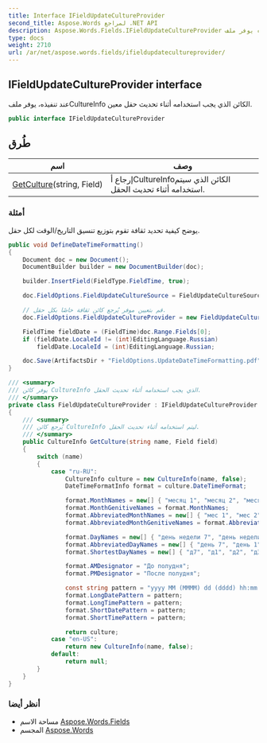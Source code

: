 ```yaml
---
title: Interface IFieldUpdateCultureProvider
second_title: Aspose.Words لمراجع .NET API
description: Aspose.Words.Fields.IFieldUpdateCultureProvider واجهه المستخدم. عند تنفيذه يوفر ملفCultureInfo الكائن الذي يجب استخدامه أثناء تحديث حقل معين.
type: docs
weight: 2710
url: /ar/net/aspose.words.fields/ifieldupdatecultureprovider/
---
```

## IFieldUpdateCultureProvider interface

عند تنفيذه، يوفر ملفCultureInfo الكائن الذي يجب استخدامه أثناء تحديث حقل معين.

```csharp
public interface IFieldUpdateCultureProvider
```

## طُرق

| اسم | وصف |
| --- | --- |
| [GetCulture](../../aspose.words.fields/ifieldupdatecultureprovider/getculture/)(string, Field) | إرجاع أCultureInfoالكائن الذي سيتم استخدامه أثناء تحديث الحقل. |

### أمثلة

يوضح كيفية تحديد ثقافة تقوم بتوزيع تنسيق التاريخ/الوقت لكل حقل.

```csharp
public void DefineDateTimeFormatting()
{
    Document doc = new Document();
    DocumentBuilder builder = new DocumentBuilder(doc);

    builder.InsertField(FieldType.FieldTime, true);

    doc.FieldOptions.FieldUpdateCultureSource = FieldUpdateCultureSource.FieldCode;

    // قم بتعيين موفر يُرجع كائن ثقافة خاصًا بكل حقل.
    doc.FieldOptions.FieldUpdateCultureProvider = new FieldUpdateCultureProvider();

    FieldTime fieldDate = (FieldTime)doc.Range.Fields[0];
    if (fieldDate.LocaleId != (int)EditingLanguage.Russian)
        fieldDate.LocaleId = (int)EditingLanguage.Russian;

    doc.Save(ArtifactsDir + "FieldOptions.UpdateDateTimeFormatting.pdf");
}

/// <summary>
/// يوفر كائن CultureInfo الذي يجب استخدامه أثناء تحديث الحقل.
/// </summary>
private class FieldUpdateCultureProvider : IFieldUpdateCultureProvider
{
    /// <summary>
    /// يُرجع كائن CultureInfo ليتم استخدامه أثناء تحديث الحقل.
    /// </summary>
    public CultureInfo GetCulture(string name, Field field)
    {
        switch (name)
        {
            case "ru-RU":
                CultureInfo culture = new CultureInfo(name, false);
                DateTimeFormatInfo format = culture.DateTimeFormat;

                format.MonthNames = new[] { "месяц 1", "месяц 2", "месяц 3", "месяц 4", "месяц 5", "месяц 6", "месяц 7", "месяц 8", "месяц 9", "месяц 10", "месяц 11", "месяц 12", "" };
                format.MonthGenitiveNames = format.MonthNames;
                format.AbbreviatedMonthNames = new[] { "мес 1", "мес 2", "мес 3", "мес 4", "мес 5", "мес 6", "мес 7", "мес 8", "мес 9", "мес 10", "мес 11", "мес 12", "" };
                format.AbbreviatedMonthGenitiveNames = format.AbbreviatedMonthNames;

                format.DayNames = new[] { "день недели 7", "день недели 1", "день недели 2", "день недели 3", "день недели 4", "день недели 5", "день недели 6" };
                format.AbbreviatedDayNames = new[] { "день 7", "день 1", "день 2", "день 3", "день 4", "день 5", "день 6" };
                format.ShortestDayNames = new[] { "д7", "д1", "д2", "д3", "д4", "д5", "д6" };

                format.AMDesignator = "До полудня";
                format.PMDesignator = "После полудня";

                const string pattern = "yyyy MM (MMMM) dd (dddd) hh:mm:ss tt";
                format.LongDatePattern = pattern;
                format.LongTimePattern = pattern;
                format.ShortDatePattern = pattern;
                format.ShortTimePattern = pattern;

                return culture;
            case "en-US":
                return new CultureInfo(name, false);
            default:
                return null;
        }
    }
}
```

### أنظر أيضا

* مساحة الاسم [Aspose.Words.Fields](../../aspose.words.fields/)
* المجسم [Aspose.Words](../../)


